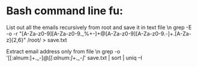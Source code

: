 # Bash command line fu:

List out all the emails recursively from root and save it in text file \n
grep -E -o -r "[A-Za-z0-9][A-Za-z0-9._%+-]+@[A-Za-z0-9][A-Za-z0-9.-]+\.[A-Za-z]{2,6}"  /root/ > save.txt

Extract email address only from file \n
grep -o '[[:alnum:]+\.\_\-]*@[[:alnum:]+\.\_\-]*' save.txt | sort | uniq –I 


